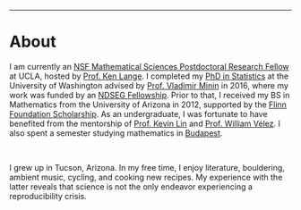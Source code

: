 ---
# [](#header-1)About

I am currently an [NSF Mathematical Sciences Postdoctoral Research Fellow](https://www.nsf.gov/awardsearch/showAward?AWD_ID=1606177) at UCLA, hosted by [Prof. Ken Lange](https://people.healthsciences.ucla.edu/institution/personnel?personnel_id=45702 ). I completed my [PhD in Statistics](https://digital.lib.washington.edu/researchworks/handle/1773/37251) at the University of Washington advised by [Prof. Vladimir Minin](http://vnminin.github.io/) in 2016, where my work was funded by an [NDSEG Fellowship](https://www.ams.org/news?news_id=1656). Prior to that, I received my BS in Mathematics from the University of Arizona in 2012, supported by the [Flinn Foundation Scholarship](https://www.flinn.org/flinn-scholars/). As an undergraduate, I was fortunate to have benefited from the mentorship of [Prof. Kevin Lin](http://math.arizona.edu/~klin/index.php) and [Prof. William Vélez](http://math.arizona.edu/~velez/). I also spent a semester studying mathematics in [Budapest](https://www.budapestsemesters.com/).

&nbsp;

I grew up in Tucson, Arizona. In my free time, I enjoy literature, bouldering, ambient music, cycling, and cooking new recipes. My experience with the latter reveals that science is not the only endeavor experiencing a reproducibility crisis. 


